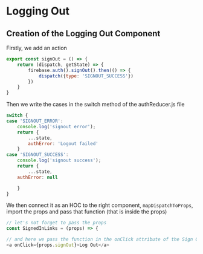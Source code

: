 # Logging Out

## Creation of the Logging Out Component

Firstly, we add an action

```js
export const signOut = () => {
    return (dispatch, getState) => {
        firebase.auth().signOut().then(() => {
            dispatch({type: 'SIGNOUT_SUCCESS'})
        })
    }
}
```

Then we write the cases in the switch method of the authReducer.js file

```js
switch {
case 'SIGNOUT_ERROR':
    console.log('signout error');
    return {
        ...state,
        authError: 'Logout failed'
    }
case 'SIGNOUT_SUCCESS':
    console.log('signout success');
    return {
        ...state,
    authError: null

    }
}
```

We then connect it as an HOC to the right component, `mapDispatchToProps`, import the props and pass that function (that is inside the props)

```js
// let's not forget to pass the props
const SignedInLinks = (props) => {

// and here we pass the function in the onClick attribute of the Sign Out link
<a onClick={props.signOut}>Log Out</a>
```
